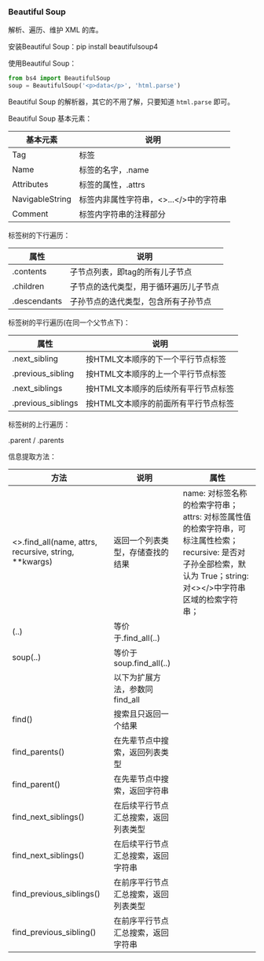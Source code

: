 ### Beautiful Soup

解析、遍历、维护 XML 的库。

安装Beautiful Soup：pip install beautifulsoup4

使用Beautiful Soup：

```python
from bs4 import BeautifulSoup
soup = BeautifulSoup('<p>data</p>', 'html.parse')
```

Beautiful Soup 的解析器，其它的不用了解，只要知道 `html.parse` 即可。

Beautiful Soup 基本元素：

| 基本元素        | 说明                                   |
| --------------- | -------------------------------------- |
| Tag             | 标签                                   |
| Name            | 标签的名字，<tag>.name                 |
| Attributes      | 标签的属性，<tab>.attrs                |
| NavigableString | 标签内非属性字符串，<>...</>中的字符串 |
| Comment         | 标签内字符串的注释部分                 |

标签树的下行遍历：

| 属性         | 说明                                   |
| ------------ | -------------------------------------- |
| .contents    | 子节点列表，即tag的所有儿子节点        |
| .children    | 子节点的迭代类型，用于循环遍历儿子节点 |
| .descendants | 子孙节点的迭代类型，包含所有子孙节点   |

标签树的平行遍历(在同一个父节点下)：

| 属性               | 说明                                 |
| ------------------ | ------------------------------------ |
| .next_sibling      | 按HTML文本顺序的下一个平行节点标签   |
| .previous_sibling  | 按HTML文本顺序的上一个平行节点标签   |
| .next_siblings     | 按HTML文本顺序的后续所有平行节点标签 |
| .previous_siblings | 按HTML文本顺序的前面所有平行节点标签 |

标签树的上行遍历：

.parent / .parents

信息提取方法：



| 方法                                                  | 说明                                 | 属性                                                         |
| ----------------------------------------------------- | ------------------------------------ | ------------------------------------------------------------ |
| <>.find_all(name, attrs, recursive, string, **kwargs) | 返回一个列表类型，存储查找的结果     | name: 对标签名称的检索字符串；attrs: 对标签属性值的检索字符串，可标注属性检索；recursive: 是否对子孙全部检索，默认为 True；string: 对<></>中字符串区域的检索字符串； |
| <tag>(..)                                             | 等价于<tag>.find_all(..)             |                                                              |
| soup(..)                                              | 等价于 soup.find_all(..)             |                                                              |
|                                                       | 以下为扩展方法，参数同 find_all      |                                                              |
| find()                                                | 搜索且只返回一个结果                 |                                                              |
| find_parents()                                        | 在先辈节点中搜索，返回列表类型       |                                                              |
| find_parent()                                         | 在先辈节点中搜索，返回字符串         |                                                              |
| find_next_siblings()                                  | 在后续平行节点汇总搜索，返回列表类型 |                                                              |
| find_next_siblings()                                  | 在后续平行节点汇总搜索，返回字符串   |                                                              |
| find_previous_siblings()                              | 在前序平行节点汇总搜索，返回列表类型 |                                                              |
| find_previous_sibling()                               | 在前序平行节点汇总搜索，返回字符串   |                                                              |

